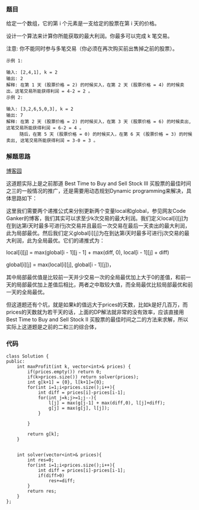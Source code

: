 ### 题目
给定一个数组，它的第 i 个元素是一支给定的股票在第 i 天的价格。

设计一个算法来计算你所能获取的最大利润。你最多可以完成 k 笔交易。

注意: 你不能同时参与多笔交易（你必须在再次购买前出售掉之前的股票）。
```
示例 1:

输入: [2,4,1], k = 2
输出: 2
解释: 在第 1 天 (股票价格 = 2) 的时候买入，在第 2 天 (股票价格 = 4) 的时候卖出，这笔交易所能获得利润 = 4-2 = 2 。
示例 2:

输入: [3,2,6,5,0,3], k = 2
输出: 7
解释: 在第 2 天 (股票价格 = 2) 的时候买入，在第 3 天 (股票价格 = 6) 的时候卖出, 这笔交易所能获得利润 = 6-2 = 4 。
     随后，在第 5 天 (股票价格 = 0) 的时候买入，在第 6 天 (股票价格 = 3) 的时候卖出, 这笔交易所能获得利润 = 3-0 = 3 。

```



### 解题思路
[博客园](http://www.cnblogs.com/grandyang/p/4295761.html)

这道题实际上是之前那道 Best Time to Buy and Sell Stock III 买股票的最佳时间之三的一般情况的推广，还是需要用动态规划Dynamic programming来解决，具体思路如下：

这里我们需要两个递推公式来分别更新两个变量local和global，参见网友Code Ganker的博客，我们其实可以求至少k次交易的最大利润。我们定义local[i][j]为在到达第i天时最多可进行j次交易并且最后一次交易在最后一天卖出的最大利润，此为局部最优。然后我们定义global[i][j]为在到达第i天时最多可进行j次交易的最大利润，此为全局最优。它们的递推式为：

local[i][j] = max(global[i - 1][j - 1] + max(diff, 0), local[i - 1][j] + diff)

global[i][j] = max(local[i][j], global[i - 1][j])，

其中局部最优值是比较前一天并少交易一次的全局最优加上大于0的差值，和前一天的局部最优加上差值后相比，两者之中取较大值，而全局最优比较局部最优和前一天的全局最优。

但这道题还有个坑，就是如果k的值远大于prices的天数，比如k是好几百万，而prices的天数就为若干天的话，上面的DP解法就非常的没有效率，应该直接用Best Time to Buy and Sell Stock II 买股票的最佳时间之二的方法来求解，所以实际上这道题是之前的二和三的综合体，

### 代码

```
class Solution {
public:
    int maxProfit(int k, vector<int>& prices) {
        if(prices.empty()) return 0;
        if(k>prices.size()) return solver(prices);
        int g[k+1] = {0}, l[k+1]={0};
        for(int i=1;i<prices.size();i++){
            int diff = prices[i]-prices[i-1];
            for(int j=k;j>=1;j--){
                l[j] = max(g[j-1] + max(diff,0), l[j]+diff);
                g[j] = max(g[j], l[j]);
            }

        }

        return g[k];
    }


    int solver(vector<int>& prices){
        int res=0;
        for(int i=1;i<prices.size();i++){
            int diff = prices[i]-prices[i-1];
            if(diff>0)
                res+=diff;
        }
        return res;
    }
};
```
